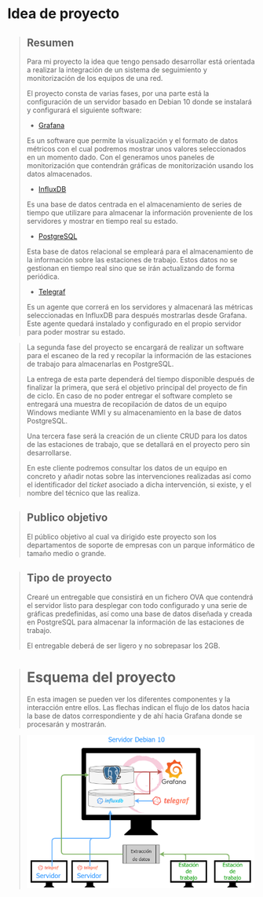 # Idea de proyecto

> ## Resumen
> 
> Para mi proyecto la idea que tengo pensado desarrollar está orientada a realizar la integración de un sistema de seguimiento y monitorización de los equipos de una red.
> 
> El proyecto consta de varias fases, por una parte está la configuración de un servidor basado en Debian 10 donde se instalará y configurará el siguiente software:
> 
> - [Grafana](https://grafana.com/)
> 
> Es un software que permite la visualización y el formato de datos métricos con el cual podremos mostrar unos valores seleccionados en un momento dado. Con el generamos unos paneles de monitorización que contendrán gráficas de monitorización usando los datos almacenados.
> 
> - [InfluxDB](https://www.influxdata.com/time-series-platform/)
> 
> Es una base de datos centrada en el almacenamiento de series de tiempo que utilizare para almacenar la información proveniente de los servidores y mostrar en tiempo real su estado.
> 
> - [PostgreSQL](https://www.postgresql.org/)
> 
> Esta base de datos relacional se empleará para el almacenamiento de la información sobre las estaciones de trabajo. Estos datos no se gestionan en tiempo real sino que se irán actualizando de forma periódica.
> 
> - [Telegraf](https://www.influxdata.com/time-series-platform/telegraf/)
> 
> Es un agente que correrá en los servidores y almacenará las métricas seleccionadas en InfluxDB para después mostrarlas desde Grafana. 
> Este agente quedará instalado y configurado en el propio servidor para poder mostrar su estado.

> La segunda fase del proyecto se encargará de realizar un software para el escaneo de la red y recopilar la información de las estaciones de trabajo para almacenarlas en PostgreSQL. 
> 
> La entrega de esta parte dependerá del tiempo disponible después de finalizar la primera, que será el objetivo principal del proyecto de fin de ciclo. En caso de no poder entregar el software completo se entregará una muestra de recopilación de datos de un equipo Windows mediante WMI y su almacenamiento en la base de datos PostgreSQL.
> 
> Una tercera fase será la creación de un cliente CRUD para los datos de las estaciones de trabajo, que se detallará en el proyecto pero sin desarrollarse.
> 
> En este cliente podremos consultar los datos de un equipo en concreto y añadir notas sobre las intervenciones realizadas así como el identificador del *ticket* asociado a dicha intervención, si existe, y el nombre del técnico que las realiza.

> ## Publico objetivo
> 
> El público objetivo al cual va dirigido este proyecto son los departamentos de soporte de empresas con un parque informático de tamaño medio o grande.

> ## Tipo de proyecto
> 
> Crearé un entregable que consistirá en un fichero OVA que contendrá el servidor listo para desplegar con todo configurado y una serie de gráficas predefinidas, así como una base de datos diseñada y creada en PostgreSQL para almacenar la información de las estaciones de trabajo.
> 
> El entregable deberá de ser ligero y no sobrepasar los 2GB.

> # Esquema del proyecto
> 
> En esta imagen se pueden ver los diferentes componentes y la interacción entre ellos. Las flechas indican el flujo de los datos hacia la base de datos correspondiente y de ahí hacia Grafana donde se procesarán y mostrarán.

> ![](../img/diagrama.png)
